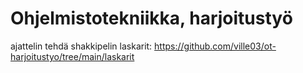 # Ohjelmistotekniikka, harjoitustyö
ajattelin tehdä shakkipelin
laskarit: https://github.com/ville03/ot-harjoitustyo/tree/main/laskarit
